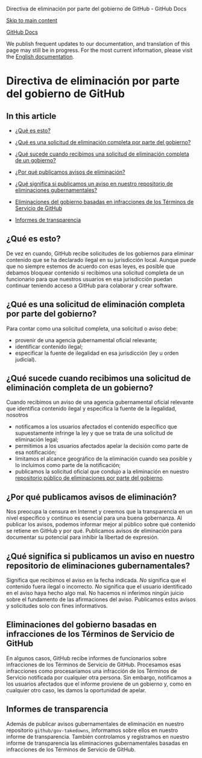 Directiva de eliminación por parte del gobierno de GitHub - GitHub Docs

[Skip to main content](#main-content)

[](/es)[GitHub Docs](/es)

We publish frequent updates to our documentation, and translation of this page may still be in progress. For the most current information, please visit the [English documentation](/en).

Directiva de eliminación por parte del gobierno de GitHub
==========

In this article
----------

* [¿Qué es esto?](#qué-es-esto)

* [¿Qué es una solicitud de eliminación completa por parte del gobierno?](#qué-es-una-solicitud-de-eliminación-completa-por-parte-del-gobierno)

* [¿Qué sucede cuando recibimos una solicitud de eliminación completa de un gobierno?](#qué-sucede-cuando-recibimos-una-solicitud-de-eliminación-completa-de-un-gobierno)

* [¿Por qué publicamos avisos de eliminación?](#por-qué-publicamos-avisos-de-eliminación)

* [¿Qué significa si publicamos un aviso en nuestro repositorio de eliminaciones gubernamentales?](#qué-significa-si-publicamos-un-aviso-en-nuestro-repositorio-de-eliminaciones-gubernamentales)

* [Eliminaciones del gobierno basadas en infracciones de los Términos de Servicio de GitHub](#eliminaciones-del-gobierno-basadas-en-infracciones-de-los-términos-de-servicio-de-github)

* [Informes de transparencia](#informes-de-transparencia)

[](#qué-es-esto)[]()¿Qué es esto?
----------

De vez en cuando, GitHub recibe solicitudes de los gobiernos para eliminar contenido que se ha declarado ilegal en su jurisdicción local. Aunque puede que no siempre estemos de acuerdo con esas leyes, es posible que debamos bloquear contenido si recibimos una solicitud completa de un funcionario para que nuestros usuarios en esa jurisdicción puedan continuar teniendo acceso a GitHub para colaborar y crear software.

[](#qué-es-una-solicitud-de-eliminación-completa-por-parte-del-gobierno)[]()¿Qué es una solicitud de eliminación completa por parte del gobierno?
----------

Para contar como una solicitud completa, una solicitud o aviso debe:

* provenir de una agencia gubernamental oficial relevante;
* identificar contenido ilegal;
* especificar la fuente de ilegalidad en esa jurisdicción (ley u orden judicial).

[](#qué-sucede-cuando-recibimos-una-solicitud-de-eliminación-completa-de-un-gobierno)[]()¿Qué sucede cuando recibimos una solicitud de eliminación completa de un gobierno?
----------

Cuando recibimos un aviso de una agencia gubernamental oficial relevante que identifica contenido ilegal y especifica la fuente de la ilegalidad, nosotros

* notificamos a los usuarios afectados el contenido específico que supuestamente infringe la ley y que se trata de una solicitud de eliminación legal;
* permitimos a los usuarios afectados apelar la decisión como parte de esa notificación;
* limitamos el alcance geográfico de la eliminación cuando sea posible y lo incluimos como parte de la notificación;
* publicamos la solicitud oficial que condujo a la eliminación en nuestro [repositorio público de eliminaciones por parte del gobierno](https://github.com/github/gov-takedowns).

[](#por-qué-publicamos-avisos-de-eliminación)[]()¿Por qué publicamos avisos de eliminación?
----------

Nos preocupa la censura en Internet y creemos que la transparencia en un nivel específico y continuo es esencial para una buena gobernanza. Al publicar los avisos, podemos informar mejor al público sobre qué contenido se retiene en GitHub y por qué. Publicamos avisos de eliminación para documentar su potencial para inhibir la libertad de expresión.

[](#qué-significa-si-publicamos-un-aviso-en-nuestro-repositorio-de-eliminaciones-gubernamentales)[]()¿Qué significa si publicamos un aviso en nuestro repositorio de eliminaciones gubernamentales?
----------

Significa que recibimos el aviso en la fecha indicada. *No* significa que el contenido fuera ilegal o incorrecto. *No* significa que el usuario identificado en el aviso haya hecho algo mal. No hacemos ni inferimos ningún juicio sobre el fundamento de las afirmaciones del aviso. Publicamos estos avisos y solicitudes solo con fines informativos.

[](#eliminaciones-del-gobierno-basadas-en-infracciones-de-los-términos-de-servicio-de-github)[]()Eliminaciones del gobierno basadas en infracciones de los Términos de Servicio de GitHub
----------

En algunos casos, GitHub recibe informes de funcionarios sobre infracciones de los Términos de Servicio de GitHub. Procesamos esas infracciones como procesaríamos una infracción de los Términos de Servicio notificada por cualquier otra persona. Sin embargo, notificamos a los usuarios afectados que el informe proviene de un gobierno y, como en cualquier otro caso, les damos la oportunidad de apelar.

[](#informes-de-transparencia)[]()Informes de transparencia
----------

Además de publicar avisos gubernamentales de eliminación en nuestro repositorio `github/gov-takedowns`, informamos sobre ellos en nuestro informe de transparencia. También controlamos y registramos en nuestro informe de transparencia las eliminaciones gubernamentales basadas en infracciones de los Términos de Servicio de GitHub.
